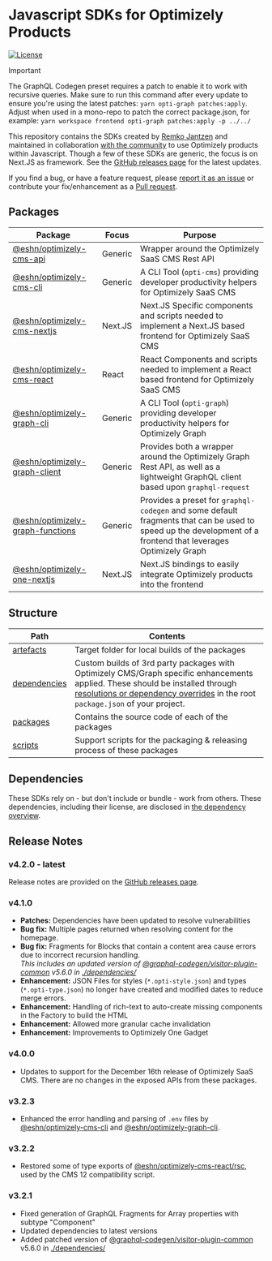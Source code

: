 # Javascript SDKs for Optimizely Products

[![License](https://img.shields.io/badge/License-Apache_2.0-blue.svg)](./LICENSE)

> [!IMPORTANT]  
> The GraphQL Codegen preset requires a patch to enable it to work with recursive queries. Make sure to run this command after every update to ensure you're using the latest patches: `yarn opti-graph patches:apply`. Adjust when used in a mono-repo to patch the correct package.json, for example: `yarn workspace frontend opti-graph patches:apply -p ../../`

This repository contains the SDKs created by [Remko Jantzen](https://github.com/remkoj) and maintained in collaboration [with the community](https://github.com/remkoj/optimizely-dxp-clients/graphs/contributors) to use Optimizely products within Javascript. Though a few of these SDKs are generic, the focus is on Next.JS as framework. See the [GitHub releases page](https://github.com/remkoj/optimizely-dxp-clients/releases) for the latest updates.

If you find a bug, or have a feature request, please [report it as an issue](https://github.com/remkoj/optimizely-dxp-clients/issues) or contribute your fix/enhancement as a [Pull request](https://github.com/remkoj/optimizely-dxp-clients/pulls).

## Packages
| Package | Focus | Purpose |
| --- | --- | --- |
| [@eshn/optimizely-cms-api](./packages/optimizely-cms-api/README.md) | Generic | Wrapper around the Optimizely SaaS CMS Rest API |
| [@eshn/optimizely-cms-cli](./packages/optimizely-cms-cli/README.md) | Generic | A CLI Tool (`opti-cms`) providing developer productivity helpers for Optimizely SaaS CMS |
| [@eshn/optimizely-cms-nextjs](./packages/optimizely-cms-nextjs/README.md) | Next.JS | Next.JS Specific components and scripts needed to implement a Next.JS based frontend for Optimizely SaaS CMS |
| [@eshn/optimizely-cms-react](./packages/optimizely-cms-react/README.md) | React | React Components and scripts needed to implement a React based frontend for Optimizely SaaS CMS |
| [@eshn/optimizely-graph-cli](./packages/optimizely-graph-cli/README.md) | Generic | A CLI Tool (`opti-graph`) providing developer productivity helpers for Optimizely Graph |
| [@eshn/optimizely-graph-client](./packages/optimizely-graph-client/README.md) | Generic | Provides both a wrapper around the Optimizely Graph Rest API, as well as a lightweight GraphQL client based upon `graphql-request` |
| [@eshn/optimizely-graph-functions](./packages/optimizely-graph-functions/README.md) | Generic | Provides a preset for `graphql-codegen` and some default fragments that can be used to speed up the development of a frontend that leverages Optimizely Graph |
| [@eshn/optimizely-one-nextjs](./packages/optimizely-one-nextjs/README.md) | Next.JS | Next.JS bindings to easily integrate Optimizely products into the frontend |

## Structure
| Path | Contents |
| --- | --- |
| [artefacts](./artefacts/) | Target folder for local builds of the packages |
| [dependencies](./dependencies/) | Custom builds of 3rd party packages with Optimizely CMS/Graph specific enhancements applied. These should be installed through [resolutions or dependency overrides](https://yarnpkg.com/configuration/manifest#resolutions) in the root `package.json` of your project. |
| [packages](./packages/) | Contains the source code of each of the packages |
| [scripts](./scripts/) | Support scripts for the packaging & releasing process of these packages |

## Dependencies
These SDKs rely on - but don't include or bundle - work from others. These dependencies, including their license, are disclosed in [the dependency overview](./DEPENDENCIES.md).

## Release Notes
### v4.2.0 - latest
Release notes are provided on the [GitHub releases page](https://github.com/remkoj/optimizely-dxp-clients/releases).

### v4.1.0
- **Patches:** Dependencies have been updated to resolve vulnerabilities
- **Bug fix:** Multiple pages returned when resolving content for the homepage.
- **Bug fix:** Fragments for Blocks that contain a content area cause errors due to incorrect recursion handling. <br/>*This includes an updated version of [@graphql-codegen/visitor-plugin-common](https://www.npmjs.com/package/@graphql-codegen/visitor-plugin-common) v5.6.0 in [./dependencies/](./dependencies/)*
- **Enhancement:** JSON Files for styles (`*.opti-style.json`) and types (`*.opti-type.json`) no longer have created and modified dates to reduce merge errors.
- **Enhancement:** Handling of rich-text to auto-create missing components in the Factory to build the HTML
- **Enhancement:** Allowed more granular cache invalidation
- **Enhancement:** Improvements to Optimizely One Gadget

### v4.0.0
- Updates to support for the December 16th release of Optimizely SaaS CMS. There are no changes in the exposed APIs from these packages.

### v3.2.3
- Enhanced the error handling and parsing of `.env` files by [@eshn/optimizely-cms-cli](./packages/optimizely-cms-cli/) and [@eshn/optimizely-graph-cli](./packages/optimizely-graph-cli/).

### v3.2.2
- Restored some of type exports of [@eshn/optimizely-cms-react/rsc](./packages/optimizely-cms-react/), used by the CMS 12 compatibility script.

### v3.2.1
- Fixed generation of GraphQL Fragments for Array properties with subtype "Component"
- Updated dependencies to latest versions
- Added patched version of [@graphql-codegen/visitor-plugin-common](https://www.npmjs.com/package/@graphql-codegen/visitor-plugin-common) v5.6.0 in [./dependencies/](./dependencies/)